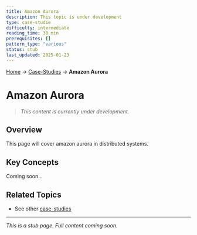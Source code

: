 ```yaml
---
title: Amazon Aurora
description: This topic is under development
type: case-studie
difficulty: intermediate
reading_time: 30 min
prerequisites: []
pattern_type: "various"
status: stub
last_updated: 2025-01-23
---
```


<!-- Navigation -->
[Home](../index.md) → [Case-Studies](index.md) → **Amazon Aurora**

# Amazon Aurora

> *This content is currently under development.*

## Overview

This page will cover amazon aurora in distributed systems.

## Key Concepts

Coming soon...

## Related Topics

- See other [case-studies](index.md)

---

*This is a stub page. Full content coming soon.*
